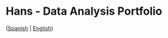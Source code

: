 # Hans - Data Analysis Portfolio 
([Spanish](https://github.com/HansAllTech/Hans_Data_Analysis_Portfolio/blob/main/Proyectos.md#tabla-de-contenido-es--en) | [English](https://github.com/HansAllTech/Hans_Data_Analysis_Portfolio/blob/main/Projects.md#table-of-content-es--en))   
                           
                                                                                                                                                 
                                         
                                                            
                             
                    
                       
     
    
         
     
  
 
 
 

